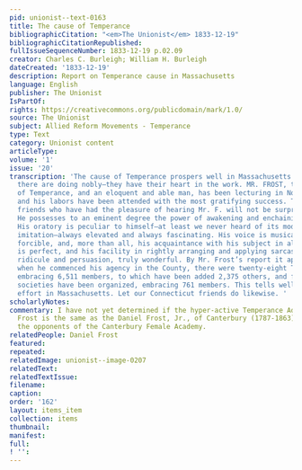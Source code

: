 ```yaml
---
pid: unionist--text-0163
title: The cause of Temperance
bibliographicCitation: "<em>The Unionist</em> 1833-12-19"
bibliographicCitationRepublished: 
fullIssueSequenceNumber: 1833-12-19 p.02.09
creator: Charles C. Burleigh; William H. Burleigh
dateCreated: '1833-12-19'
description: Report on Temperance cause in Massachusetts
language: English
publisher: The Unionist
IsPartOf: 
rights: https://creativecommons.org/publicdomain/mark/1.0/
source: The Unionist
subject: Allied Reform Movements - Temperance
type: Text
category: Unionist content
articleType: 
volume: '1'
issue: '20'
transcription: 'The cause of Temperance prospers well in Massachusetts. Our good friends
  there are doing nobly—they have their heart in the work. MR. FROST, the Apostle
  of Temperance, and an eloquent and able man, has been lecturing in Norfolk County,
  and his labors have been attended with the most gratifying success. Those of our
  friends who have had the pleasure of hearing Mr. F. will not be surprised at this.
  He possesses to an eminent degree the power of awakening and enchaining the attention.
  His oratory is peculiar to himself—at least we never heard of its model or successful
  imitation—always elevated and always fascinating. His voice is musical—his gesticulation
  forcible, and, more than all, his acquaintance with his subject in all its bearing
  is perfect, and his facility in rightly arranging and applying sarcasm and argument,
  ridicule and persuasion, truly wonderful. By Mr. Frost’s report it appears that
  when he commenced his agency in the County, there were twenty-eight Temperance Societies,
  embracing 6,511 members, to which have been added 2,375 others, and fourteen new
  societies have been organized, embracing 761 members. This tells well for Temperance
  effort in Massachusetts. Let our Connecticut friends do likewise. '
scholarlyNotes: 
commentary: I have not yet determined if the hyper-active Temperance Advocate Daniel
  Frost is the same as the Daniel Frost, Jr., of Canterbury (1787-1863), who was among
  the opponents of the Canterbury Female Academy.
relatedPeople: Daniel Frost
featured: 
repeated: 
relatedImage: unionist--image-0207
relatedText: 
relatedTextIssue: 
filename: 
caption: 
order: '162'
layout: items_item
collection: items
thumbnail: 
manifest: 
full: 
! '': 
---
```

